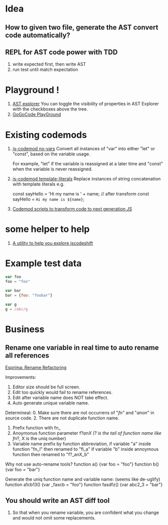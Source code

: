 # Idea
## How to given two file, generate the AST convert code automatically?
## REPL for AST code power with TDD
1. write expected first, then write AST
2. run test until match expectation
# Playground !
1. [AST explorer](https://astexplorer.net/)
   You can toggle the visibility of properties in AST Explorer with the
   checkboxes above the tree.
2. [GoGoCode PlayGround](https://play.gogocode.io/)
# Existing codemods
1. [js-codemod no-vars](https://github.com/cpojer/js-codemod/#no-vars)
   Convert all instances of "var" into either "let" or "const", based on the variable usage.

   For example, "let" if the variable is reassigned at a later time and
   "const" when the variable is never reassigned.
2. [js-codemod template-literals](https://github.com/cpojer/js-codemod/#template-literals)
   Replace instances of string concatenation with template literals e.g.

   const sayHello = 'Hi my name is ' + name;
   // after transform
   const sayHello = `Hi my name is ${name}`;
3. [Codemod scripts to transform code to next generation JS](https://github.com/cpojer/js-codemod/blob/master/transforms/no-vars.js)
# some helper to help
1. [A utility to help you explore jscodeshift](https://github.com/reergymerej/jscodeshift-helper#readme)

# Example test data
```js
var foo
foo = "foo"

var bar
bar = {foo: "foobar"}

var g
g = /abc/g
```
# Business
## Rename one variable in real time to auto rename all references
[Esprima: Rename Refactoring](https://esprima.org/demo/rename.html)

Improvements:
1. Editor size should be full screen.
2. Edit too quickly would fail to rename references.
3. Edit after variable name does NOT take effect.
4. Auto generate unique variable name.

Determineal:
0. Make sure there are not occurrens of "_fn_" and "_anon_" in source code.
2. There are not duplicate function name.
1. Prefix function with fn_
2. Anoymonus function parameter f?_anX (? is the tail of function name like fn_?, X is the uniq number)
3. Variable name prefix by function abbreviation,
   if variable "a" inside function "fn_l" then renamed to "fl_a"
   if variable "b" inside annoymous function then renamed to "f?_anX_b"

Why not use auto-rename tools?
  function a() {var foo = "foo"}
  function b() {var foo = "bar"}

Generate the uniq function name and variable name: (seems like de-uglify)
  function a1cb13() {var _faxcb = "foo"}
  function fasdfz() {var abc2_3 = "bar"}
## You should write an AST diff tool
1. So that when you rename variable, you are confident what you change and would not omit some replacements.

